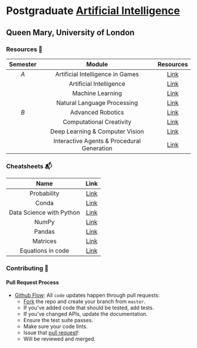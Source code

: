 # Postgraduate [Artificial Intelligence](https://www.qmul.ac.uk/postgraduate/taught/coursefinder/courses/artificial-intelligence-msc/) 

## Queen Mary, University of London

### Resources 🍔

| Semester   |      Module      |  Resources | 
|:----------:|:-------------:|:------:|
| _A_ |  Artificial Intelligence in Games | [Link](https://github.com/mughees-asif/postgraduate-artificial-intelligence/tree/master/Semester%20A/Artificial%20Intelligence%20in%20Games/) | 
|  |    Artificial Intelligence    | [Link](https://github.com/mughees-asif/postgraduate-artificial-intelligence/tree/master/Semester%20A/Artificial%20Intelligence/) | 
|  | Machine Learning | [Link](https://github.com/mughees-asif/postgraduate-artificial-intelligence/tree/master/Semester%20A/Machine%20Learning/) | 
|  | Natural Language Processing | [Link](https://github.com/mughees-asif/postgraduate-artificial-intelligence/tree/master/Semester%20A/Natural%20Language%20Processing/) | 
| _B_ | Advanced Robotics | [Link](https://github.com/mughees-asif/postgraduate-artificial-intelligence/tree/master/Semester%20B/Advanced%20Robotics) | 
|  |  Computational Creativity  | [Link](https://github.com/mughees-asif/postgraduate-artificial-intelligence/tree/master/Semester%20B/Computational%20Creativity) | 
|  | Deep Learning & Computer Vision | [Link](https://github.com/mughees-asif/postgraduate-artificial-intelligence/tree/master/Semester%20B/Deep%20Learning%20and%20Computer%20Vision) | 
|  | Interactive Agents & Procedural Generation | [Link](https://github.com/mughees-asif/postgraduate-artificial-intelligence/tree/master/Semester%20B/Interactive%20Agents%20%26%20Procedural%20Generation) | 

### Cheatsheets 📬

| Name |      Link      |  
|:----------:|:-------------:|
| Probability | [Link](https://github.com/mughees-asif/postgraduate-artificial-intelligence/tree/master/assets/probability.pdf/) | 
| Conda | [Link](https://github.com/mughees-asif/postgraduate-artificial-intelligence/tree/master/assets/conda.pdf/) | 
| Data Science with Python | [Link](https://github.com/mughees-asif/postgraduate-artificial-intelligence/tree/master/assets/ds-python.pdf/) | 
| NumPy | [Link](https://github.com/mughees-asif/postgraduate-artificial-intelligence/tree/master/assets/numpy.pdf/) |
| Pandas | [Link](https://github.com/mughees-asif/postgraduate-artificial-intelligence/tree/master/assets/pandas.pdf/) |
| Matrices | [Link](https://github.com/mughees-asif/postgraduate-artificial-intelligence/tree/master/assets/matrices.pdf/) |
| Equations in code | [Link](https://github.com/mughees-asif/postgraduate-artificial-intelligence/tree/master/assets/equations.pdf/) |

### Contributing 👋

#### Pull Request Process

* [Github Flow](https://guides.github.com/introduction/flow/index.html): All `code` updates happen through pull requests:
	* [Fork](https://docs.github.com/en/get-started/quickstart/fork-a-repo) the repo and create your branch from `master`.
	* If you've added code that should be tested, add tests.
	* If you've changed APIs, update the documentation.
	* Ensure the test suite passes.
	* Make sure your code lints.
	* Issue that [pull request](https://docs.github.com/en/github/collaborating-with-pull-requests/proposing-changes-to-your-work-with-pull-requests/creating-a-pull-request-from-a-fork)!
	* Will be reviewed and merged.